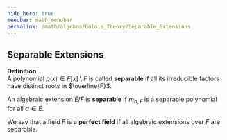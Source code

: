 ```yaml
---
hide_hero: true
menubar: math_menubar
permalink: /math/algebra/Galois_Theory/Separable_Extensions
---
```

## Separable Extensions

**Definition**  
A polynomial $p(x)\in F[x]\setminus F$ is called **separable** if all its irreducible factors have distinct roots in $\overline{F}$.

An algebraic extension $E/F$ is **separable** if $m_{\alpha, F}$ is a separable polynomial for all $\alpha\in E$.

We say that a field $F$ is a **perfect field** if all algebraic extensions over $F$ are separable. 

